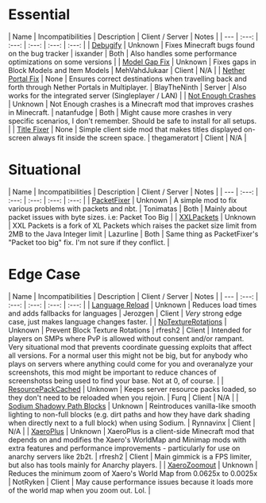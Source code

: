 # Essential
| Name | Incompatibilities | Description | Client / Server | Notes |
| --- | :---: | :---: | :---: | :---: | :---: |
| [Debugify](https://modrinth.com/mod/debugify) | Unknown | Fixes Minecraft bugs found on the bug tracker | isxander | Both | Also handles some performance optimizations on some versions |
| [Model Gap Fix](https://modrinth.com/mod/QdG47OkI) | Unknown | Fixes gaps in Block Models and Item Models | MehVahdJukaar | Client | N/A |
| [Nether Portal Fix](https://modrinth.com/mod/netherportalfix) | None | Ensures correct destinations when travelling back and forth through Nether Portals in Multiplayer. | BlayTheNinth | Server | Also works for the integrated server (Singleplayer / LAN) |
| [Not Enough Crashes](https://modrinth.com/mod/notenoughcrashes) | Unknown | Not Enough crashes is a Minecraft mod that improves crashes in Minecraft. | natanfudge | Both | Might cause more crashes in very specific scenarios, I don't remember. Should be safe to install for all setups. |
| [Title Fixer](https://modrinth.com/mod/8zYE8DiW) | None | Simple client side mod that makes titles displayed on-screen always fit inside the screen space. | thegameratort | Client | N/A |

# Situational
| Name | Incompatibilities | Description | Client / Server | Notes |
| --- | :---: | :---: | :---: | :---: | :---: |
| [PacketFixer](https://modrinth.com/mod/c7m1mi73) | Unknown |  A simple mod to fix various problems with packets and nbt. | Tonimatas | Both | Mainly about packet issues with byte sizes. i.e: Packet Too Big |
| [XXLPackets](https://modrinth.com/mod/SeCuopwJ) | Unknown |  XXL Packets is a fork of XL Packets which raises the packet size limit from 2MB to the Java Integer limit | Lazurline | Both | Same thing as PacketFixer's "Packet too big" fix. I'm not sure if they conflict. |

# Edge Case
| Name | Incompatibilities | Description | Client / Server | Notes |
| --- | :---: | :---: | :---: | :---: | :---: |
| [Language Reload](https://modrinth.com/mod/uLbm7CG6) | Unknown |  Reduces load times and adds fallbacks for languages | Jerozgen | Client | *Very* strong edge case, just makes language changes faster. |
| [NoTextureRotations](https://modrinth.com/mod/h4ktIYQ8) | Unknown |  Prevent Block Texture Rotations | rfresh2 | Client | Intended for players on SMPs where PvP is allowed without consent and/or rampant. Very situational mod that prevents coordinate guessing exploits that affect all versions. For a normal user this might not be big, but for anybody who plays on servers where anything could come for you and overanalyze your screenshots, this mod might be important to reduce chances of screenshotss being used to find your base. Not at 0, of course. |
| [ResourcePackCached](https://modrinth.com/mod/d4phKsx2) | Unknown |  Keeps server resource packs loaded, so they don't need to be reloaded when you rejoin. | Furq | Client | N/A |
| [Sodium Shadowy Path Blocks](https://modrinth.com/mod/EIa1eiMm) | Unknown |  Reintroduces vanilla-like smooth lighting to non-full blocks (e.g. dirt paths and how they have dark shading when directly next to a full block) when using Sodium.  | Rynnavinx | Client | N/A |
| [XaeroPlus](https://modrinth.com/mod/EnPUzSTg) | Unknown |  XaeroPlus is a client-side Minecraft mod that depends on and modifies the Xaero's WorldMap and Minimap mods with extra features and performance improvements - particularly for use on anarchy servers like 2b2t. | rfresh2 | Client | Main gimmick is a FPS limiter, but also has tools mainly for Anarchy players. |
| [XaeroZoomout](https://modrinth.com/mod/T6oqPfxF) |  Unknown |  Reduces the minimum zoom of Xaero's World Map from 0.0625x to 0.0025x | NotRyken | Client | May cause performance issues because it loads more of the world map when you zoom out. Lol. |